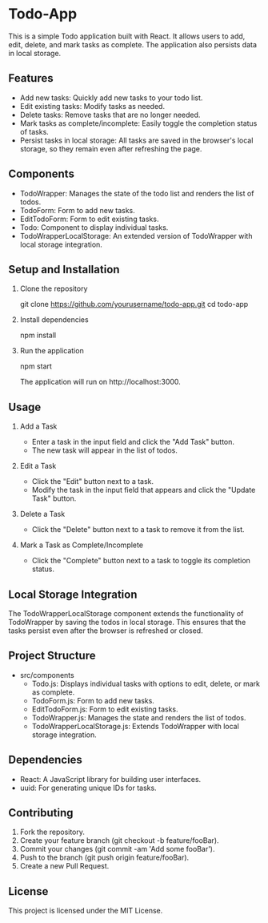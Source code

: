 # Todo-App

This is a simple Todo application built with React. It allows users to add, edit, delete, and mark tasks as complete. The application also persists data in local storage.

## Features

- Add new tasks: Quickly add new tasks to your todo list.
- Edit existing tasks: Modify tasks as needed.
- Delete tasks: Remove tasks that are no longer needed.
- Mark tasks as complete/incomplete: Easily toggle the completion status of tasks.
- Persist tasks in local storage: All tasks are saved in the browser's local storage, so they remain even after refreshing the page.

## Components

- TodoWrapper: Manages the state of the todo list and renders the list of todos.
- TodoForm: Form to add new tasks.
- EditTodoForm: Form to edit existing tasks.
- Todo: Component to display individual tasks.
- TodoWrapperLocalStorage: An extended version of TodoWrapper with local storage integration.

## Setup and Installation

1. Clone the repository

      git clone https://github.com/yourusername/todo-app.git
   cd todo-app
   

2. Install dependencies

      npm install
   

3. Run the application

      npm start
   

   The application will run on http://localhost:3000.

## Usage

1. Add a Task
   - Enter a task in the input field and click the "Add Task" button.
   - The new task will appear in the list of todos.

2. Edit a Task
   - Click the "Edit" button next to a task.
   - Modify the task in the input field that appears and click the "Update Task" button.

3. Delete a Task
   - Click the "Delete" button next to a task to remove it from the list.

4. Mark a Task as Complete/Incomplete
   - Click the "Complete" button next to a task to toggle its completion status.

## Local Storage Integration

The TodoWrapperLocalStorage component extends the functionality of TodoWrapper by saving the todos in local storage. This ensures that the tasks persist even after the browser is refreshed or closed.

## Project Structure

- src/components
  - Todo.js: Displays individual tasks with options to edit, delete, or mark as complete.
  - TodoForm.js: Form to add new tasks.
  - EditTodoForm.js: Form to edit existing tasks.
  - TodoWrapper.js: Manages the state and renders the list of todos.
  - TodoWrapperLocalStorage.js: Extends TodoWrapper with local storage integration.

## Dependencies

- React: A JavaScript library for building user interfaces.
- uuid: For generating unique IDs for tasks.

## Contributing

1. Fork the repository.
2. Create your feature branch (git checkout -b feature/fooBar).
3. Commit your changes (git commit -am 'Add some fooBar').
4. Push to the branch (git push origin feature/fooBar).
5. Create a new Pull Request.

## License

This project is licensed under the MIT License.